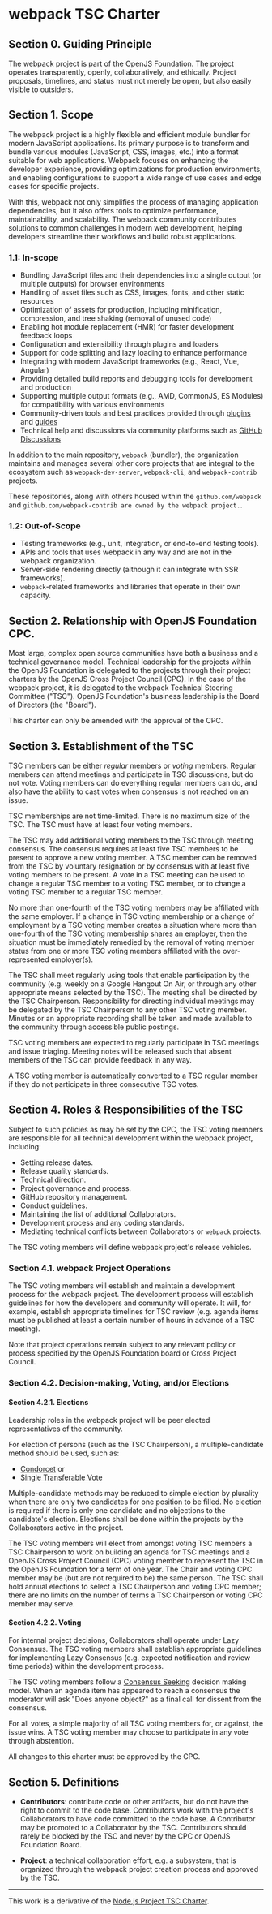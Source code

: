# webpack TSC Charter

## Section 0. Guiding Principle

The webpack project is part of the OpenJS Foundation. The project operates transparently, openly, collaboratively, 
and ethically. Project proposals, timelines, and status must not merely be open, but also easily visible to outsiders.

## Section 1. Scope

The webpack project is a highly flexible and efficient module bundler for modern JavaScript applications. Its primary 
purpose is to transform and bundle various modules (JavaScript, CSS, images, etc.) into a format suitable for web 
applications. Webpack focuses on enhancing the developer experience, providing optimizations for production environments, 
and enabling configurations to support a wide range of use cases and edge cases for specific projects.

With this, webpack not only simplifies the process of managing application dependencies, but it also offers tools to 
optimize performance, maintainability, and scalability. The webpack community contributes solutions to common challenges 
in modern web development, helping developers streamline their workflows and build robust applications.

### 1.1: In-scope

- Bundling JavaScript files and their dependencies into a single output (or multiple outputs) for browser environments
- Handling of asset files such as CSS, images, fonts, and other static resources
- Optimization of assets for production, including minification, compression, and tree shaking (removal of unused code)
- Enabling hot module replacement (HMR) for faster development feedback loops
- Configuration and extensibility through plugins and loaders
- Support for code splitting and lazy loading to enhance performance
- Integrating with modern JavaScript frameworks (e.g., React, Vue, Angular)
- Providing detailed build reports and debugging tools for development and production
- Supporting multiple output formats (e.g., AMD, CommonJS, ES Modules) for compatibility with various environments
- Community-driven tools and best practices provided through 
  [plugins](https://webpack.js.org/plugins/) and [guides](https://webpack.js.org/guides/)
- Technical help and discussions via community platforms such as 
  [GitHub Discussions](https://github.com/webpack/webpack/discussions)

In addition to the main repository, `webpack` (bundler), the organization maintains and manages several other core 
projects that are integral to the ecosystem such as `webpack-dev-server`, `webpack-cli`,  and `webpack-contrib` projects.

These repositories, along with others housed within the `github.com/webpack` and `github.com/webpack-contrib are owned by the webpack project.`.

### 1.2: Out-of-Scope

- Testing frameworks (e.g., unit, integration, or end-to-end testing tools).
- APIs and tools that uses webpack in any way and are not in the webpack organization.
- Server-side rendering directly (although it can integrate with SSR frameworks).
- `webpack`-related frameworks and libraries that operate in their own capacity.

## Section 2. Relationship with OpenJS Foundation CPC.

Most large, complex open source communities have both a business and a technical governance model. Technical leadership 
for the projects within the OpenJS Foundation is delegated to the projects through their project charters by the OpenJS 
Cross Project Council (CPC). In the case of the webpack project, it is delegated to the webpack Technical Steering 
Committee ("TSC"). OpenJS Foundation's business leadership is the Board of Directors (the "Board").

This charter can only be amended with the approval of the CPC.

## Section 3. Establishment of the TSC

TSC members can be either _regular_ members or _voting_ members. Regular members can attend meetings and participate in 
TSC discussions, but do not vote. Voting members can do everything regular members can do, and also have the ability to 
cast votes when consensus is not reached on an issue.

TSC memberships are not time-limited. There is no maximum size of the TSC. The TSC must have at least four voting 
members.

The TSC may add additional voting members to the TSC through meeting consensus. The consensus requires at least five TSC members to be present to approve a new voting member.  A TSC member can be removed from the TSC by voluntary 
resignation or by consensus with at least five voting members to be present. A vote in a TSC meeting can be used to change a regular TSC member to a voting 
TSC member, or to change a voting TSC member to a regular TSC member.

No more than one-fourth of the TSC voting members may be affiliated with the same employer. If a change in TSC voting 
membership or a change of employment by a TSC voting member creates a situation where more than one-fourth of the TSC 
voting membership shares an employer, then the situation must be immediately remedied by the removal of voting member 
status from one or more TSC voting members affiliated with the over-represented employer(s).

The TSC shall meet regularly using tools that enable participation by the community (e.g. weekly on a Google Hangout On 
Air, or through any other appropriate means selected by the TSC). The meeting shall be directed by the TSC Chairperson. 
Responsibility for directing individual meetings may be delegated by the TSC Chairperson to any other TSC voting member. 
Minutes or an appropriate recording shall be taken and made available to the community through accessible public 
postings.

TSC voting members are expected to regularly participate in TSC meetings and issue triaging. Meeting notes will be released such that absent members of the TSC can provide feedback in any way. 

A TSC voting member is automatically converted to a TSC regular member if they do not participate in three consecutive 
TSC votes.

## Section 4. Roles & Responsibilities of the TSC

Subject to such policies as may be set by the CPC, the TSC voting members are responsible for all technical development 
within the webpack project, including:

* Setting release dates.
* Release quality standards.
* Technical direction.
* Project governance and process.
* GitHub repository management.
* Conduct guidelines.
* Maintaining the list of additional Collaborators.
* Development process and any coding standards.
* Mediating technical conflicts between Collaborators or `webpack` projects.

The TSC voting members will define webpack project's release vehicles.

### Section 4.1. webpack Project Operations

The TSC voting members will establish and maintain a development process for the webpack project. The development 
process will establish guidelines for how the developers and community will operate. It will, for example, establish 
appropriate timelines for TSC review (e.g. agenda items must be published at least a certain number of hours in advance 
of a TSC meeting).

Note that project operations remain subject to any relevant policy or process specified by the OpenJS Foundation board or Cross Project Council.

### Section 4.2. Decision-making, Voting, and/or Elections

#### Section 4.2.1. Elections

Leadership roles in the webpack project will be peer elected representatives of the community.

For election of persons (such as the TSC Chairperson), a multiple-candidate method should be used, such as:

* [Condorcet][] or
* [Single Transferable Vote][]

Multiple-candidate methods may be reduced to simple election by plurality when there are only two candidates for one 
position to be filled. No election is required if there is only one candidate and no objections to the candidate's 
election. Elections shall be done within the projects by the Collaborators active in the project.

The TSC voting members will elect from amongst voting TSC members a TSC Chairperson to work on building an agenda for 
TSC meetings and a OpenJS Cross Project Council (CPC) voting member to represent the TSC in the OpenJS Foundation for a 
term of one year. The Chair and voting CPC member may be (but are not required to be) the same person. The TSC shall 
hold annual elections to select a TSC Chairperson and voting CPC member; there are no limits on the number of terms a 
TSC Chairperson or voting CPC member may serve.

#### Section 4.2.2. Voting

For internal project decisions, Collaborators shall operate under Lazy Consensus. The TSC voting members shall establish 
appropriate guidelines for implementing Lazy Consensus (e.g. expected notification and review time periods) within the 
development process.

The TSC voting members follow a [Consensus Seeking][] decision making model. When an agenda item has appeared to reach a 
consensus the moderator will ask "Does anyone object?" as a final call for dissent from the consensus.

For all votes, a simple majority of all TSC voting members for, or against, the issue wins. A TSC voting member may 
choose to participate in any vote through abstention.

All changes to this charter must be approved by the CPC.

## Section 5. Definitions

* **Contributors**: contribute code or other artifacts, but do not have the right to commit to the code base. 
  Contributors work with the project's Collaborators to have code committed to the code base. A Contributor may be 
  promoted to a Collaborator by the TSC. Contributors should rarely be blocked by the TSC and never by the CPC or 
  OpenJS Foundation Board.

* **Project**: a technical collaboration effort, e.g. a subsystem, that is organized through the webpack project creation 
  process and approved by the TSC.

----

This work is a derivative of the [Node.js Project TSC Charter](https://github.com/nodejs/node/blob/main/TSC_CHARTER.md).

[condorcet]: https://en.wikipedia.org/wiki/Condorcet_method
[consensus seeking]: https://en.wikipedia.org/wiki/Consensus-seeking_decision-making
[single transferable vote]: https://en.wikipedia.org/wiki/Single_transferable_vote